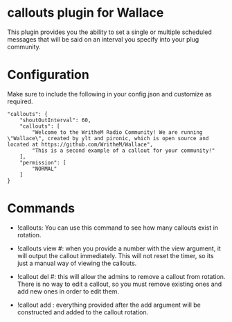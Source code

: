# callouts plugin for Wallace

This plugin provides you the ability to set a single or multiple scheduled messages that will be said on an interval you specify into your plug community.

# Configuration

Make sure to include the following in your config.json and customize as required.

    "callouts": {
        "shoutOutInterval": 60,
        "callouts": [
            "Welcome to the WritheM Radio Community! We are running \"Wallace\", created by ylt and pironic, which is open source and located at https://github.com/WritheM/Wallace",
            "This is a second example of a callout for your community!"
        ],
        "permission": [
            "NORMAL"
        ]
    }

# Commands

- !callouts: You can use this command to see how many callouts exist in rotation.

- !callouts view #: when you provide a number with the view argument, it will output the callout immediately. This will not reset the timer, so its just a manual way of viewing the callouts.

- !callout del #: this will allow the admins to remove a callout from rotation. There is no way to edit a callout, so you must remove existing ones and add new ones in order to edit them.

- !callout add <text>: everything provided after the add argument will be constructed and added to the callout rotation.
